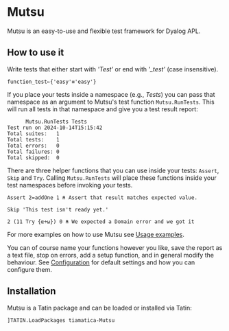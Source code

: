 # Mutsu

Mutsu is an easy-to-use and flexible test framework for Dyalog APL.

## How to use it 

Write tests that either start with *'Test'* or end with *'_test'* (case insensitive).

```apl
function_test←{'easy'≡'easy'}   
```

If you place your tests inside a namespace (e.g., *Tests*) you can pass that namespace as an argument to Mutsu's test function 
`Mutsu.RunTests`. This will run all tests in that namespace and give you a test result report:

```apl
      Mutsu.RunTests Tests
Test run on 2024-10-14T15:15:42
Total suites:   1              
Total tests:    1              
Total errors:   0              
Total failures: 0              
Total skipped:  0 
```

There are three helper functions that you can use inside your tests: `Assert`, `Skip` and `Try`. Calling `Mutsu.RunTests` will 
place these functions inside your test namespaces before invoking your tests.

```apl
Assert 2=addOne 1 ⍝ Assert that result matches expected value.

Skip 'This test isn't ready yet.'

2 (11 Try {⍺÷⍵}) 0 ⍝ We expected a Domain error and we got it
```

For more examples on how to use Mutsu see [Usage examples](./docs/UsageExamples.md).

You can of course name your functions however you like, save the report as a text file, stop on errors, add a setup function, 
and in general modify the behaviour. See [Configuration](./docs/Configuration.md) for default settings and how you can configure 
them.

## Installation
Mutsu is a Tatin package and can be loaded or installed via Tatin:  

```apl
]TATIN.LoadPackages tiamatica-Mutsu
```  
